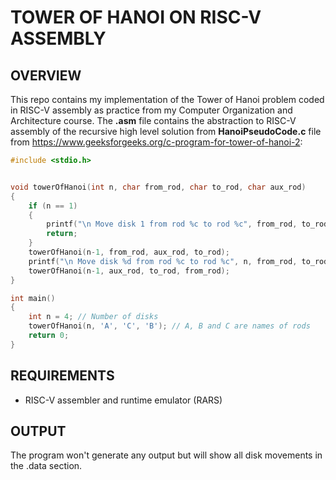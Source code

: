 # TOWER OF HANOI ON RISC-V ASSEMBLY

## OVERVIEW
This repo contains my implementation of the Tower of Hanoi problem coded in RISC-V assembly as practice from my Computer Organization and Architecture course. The **.asm** file contains the abstraction to RISC-V assembly of the recursive high level solution from **HanoiPseudoCode.c** file from https://www.geeksforgeeks.org/c-program-for-tower-of-hanoi-2:

```c
#include <stdio.h>


void towerOfHanoi(int n, char from_rod, char to_rod, char aux_rod)
{
	if (n == 1)
	{
		printf("\n Move disk 1 from rod %c to rod %c", from_rod, to_rod);
		return;
	}
	towerOfHanoi(n-1, from_rod, aux_rod, to_rod);
	printf("\n Move disk %d from rod %c to rod %c", n, from_rod, to_rod);
	towerOfHanoi(n-1, aux_rod, to_rod, from_rod);
}

int main()
{
	int n = 4; // Number of disks
	towerOfHanoi(n, 'A', 'C', 'B'); // A, B and C are names of rods
	return 0;
}
```

## REQUIREMENTS

- RISC-V assembler and runtime emulator (RARS)

## OUTPUT

The program won't generate any output but will show all disk movements in the .data section.
